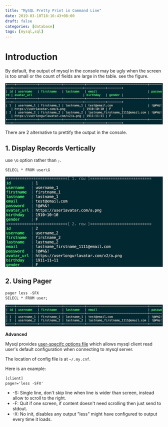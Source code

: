 ```yaml
---
title: "MySQL Pretty Print in Command Line"
date: 2019-03-10T18:16:43+08:00
draft: false
categories: [database]
tags: [mysql,sql]
---
```


# Introduction

By default, the output of mysql in the console may be ugly when the screen is too small or the count of fields are large in the table. see the figure.

![prettify_unformat](/images/mysql/prettify_unformat.jpg)

There are 2 alternative to prettify the output in the console.

## 1. Display Records Vertically

use `\G` option rather than `;`. 

```
SELECL * FROM user\G
```

![prettify_slash_g](/images/mysql/prettify_slash_g.jpg)

## 2. Using Pager

```
pager less -SFX
SELECL * FROM user;
```
![prettify_pager](/images/mysql/prettify_pager.jpg)

**Advanced**

Mysql provides [user-specifc options file](https://dev.mysql.com/doc/refman/5.5/en/option-files.html) which allows mysql client read user's default configuration when connecting to mysql server. 

The location of config file is at `~/.my.cnf`. 

Here is an example:
```
[client]
pager='less -SFX'
```

* -S: Single line, don't skip line when line is wider than screen, instead allow to scroll to the right.
* -F: Quit if one screen, if content doesn't need scrolling then just send to stdout.
* -X: No init, disables any output "less" might have configured to output every time it loads.
